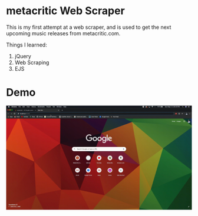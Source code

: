 # metacritic Web Scraper

This is my first attempt at a web scraper, and is used to get the next upcoming music releases from metacritic.com. 

Things I learned:
1. jQuery
2. Web Scraping
3. EJS

# Demo

<img src="public/demo.gif" />
